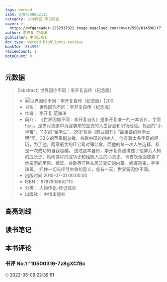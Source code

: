 ```yaml
---
tags: weread
isbn: 9787508652115
category: 人物传记-传记综合
cover: >-
  https://wfqqreader-1252317822.image.myqcloud.com/cover/590/814590/t7_814590.jpg
author: 李开复 范海涛
publisher: 中信出版社
doc_type: weread-highlights-reviews
bookId: '814590'
reviewCount: 1
noteCount: 0
---
```

## 元数据
> [!abstract] 世界因你不同：李开复自传（纪念版）
> - ![ 世界因你不同：李开复自传（纪念版）|200](https://wfqqreader-1252317822.image.myqcloud.com/cover/590/814590/t7_814590.jpg)
> - 书名： 世界因你不同：李开复自传（纪念版）
> - 作者： 李开复 范海涛
> - 简介： 《世界因你不同：李开复自传》是李开复唯一的一本自传，字里行间，是岁月流逝中沉淀袭来的宝贵的人生智慧和职场经验。捣蛋的“小皇帝”，11岁的“留学生”，26岁获得《商业周刊》“最重要的科学发明”奖，33岁的苹果副总裁，谷歌中国的创始人，他有着太多传奇的经历，为了他，两家最大的IT公司对簿公堂。而他的每一次人生选择，都是一次成功的自我超越。 透过这本自传，李开复真诚讲述了他鲜为人知的成长史、风雨兼程的成功史和烛照人生的心灵史，也首次全面披露了他亲历的苹果、微软、谷歌等IT巨头风云变幻的内幕。娓娓道来，字字珠玑。 抓住一切去探寻生命的意义，总有一天，世界将因你不同。
> - 出版时间 2015-07-01 00:00:00
> - ISBN： 9787508652115
> - 分类： 人物传记-传记综合
> - 出版社： 中信出版社

## 高亮划线

## 读书笔记

## 本书评论

### 书评 No.1  ^10500316-7z8gXCfBc
⏱ 2022-05-09 22:39:51
